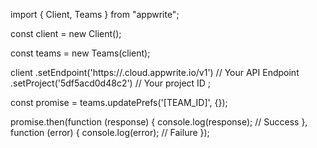 import { Client, Teams } from "appwrite";

const client = new Client();

const teams = new Teams(client);

client
    .setEndpoint('https://<REGION>.cloud.appwrite.io/v1') // Your API Endpoint
    .setProject('5df5acd0d48c2') // Your project ID
;

const promise = teams.updatePrefs('[TEAM_ID]', {});

promise.then(function (response) {
    console.log(response); // Success
}, function (error) {
    console.log(error); // Failure
});